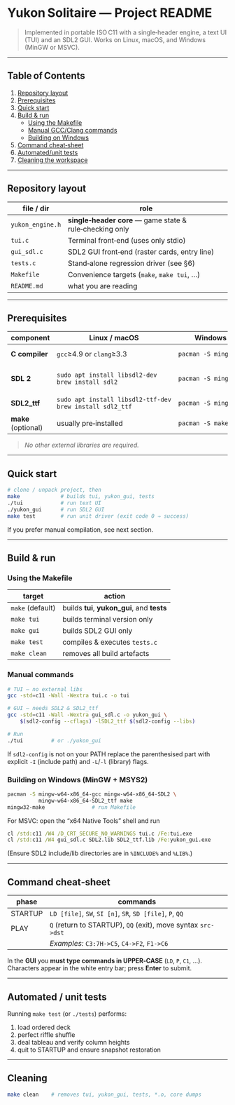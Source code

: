 # Yukon Solitaire — Project README

> Implemented in portable ISO C11 with a single‑header engine, a text UI (TUI)
> and an SDL2 GUI.  Works on Linux, macOS, and Windows (MinGW or MSVC).

---
## Table of Contents
1. [Repository layout](#repository-layout)
2. [Prerequisites](#prerequisites)
3. [Quick start](#quick-start)
4. [Build & run](#build--run)
   * [Using the Makefile](#using-the-makefile)
   * [Manual GCC/Clang commands](#manual-commands)
   * [Building on Windows](#windows)
5. [Command cheat‑sheet](#command-cheat-sheet)
6. [Automated/unit tests](#automated-unit-tests)
7. [Cleaning the workspace](#cleaning)

---
## Repository layout
| file / dir          | role |
|---------------------|------|
| `yukon_engine.h`    | **single‑header core** — game state & rule‑checking only |
| `tui.c`             | Terminal front‑end (uses only stdio) |
| `gui_sdl.c`         | SDL2 GUI front‑end (raster cards, entry line) |
| `tests.c`           | Stand‑alone regression driver (see §6) |
| `Makefile`          | Convenience targets (`make`, `make tui`, …) |
| `README.md`         | what you are reading |

---
## Prerequisites
| component | Linux / macOS | Windows (MSYS2/MinGW) | purpose |
|-----------|---------------|-----------------------|---------|
| **C compiler** | `gcc`≥4.9 or `clang`≥3.3 | `pacman ‑S mingw‑w64‑x86_64‑gcc` | builds everything |
| **SDL 2** | `sudo apt install libsdl2‑dev`<br>`brew install sdl2` | `pacman ‑S mingw‑w64‑x86_64‑SDL2` | GUI window / input |
| **SDL2_ttf** | `sudo apt install libsdl2‑ttf‑dev`<br>`brew install sdl2_ttf` | `pacman ‑S mingw‑w64‑x86_64‑SDL2_ttf` | font rendering |
| **make** (optional) | usually pre‑installed | `pacman ‑S make` | runs the Makefile |

> *No other external libraries are required.*

---
## Quick start
```bash
# clone / unpack project, then
make             # builds tui, yukon_gui, tests
./tui            # run text UI
./yukon_gui      # run SDL2 GUI
make test        # run unit driver (exit code 0 ⇒ success)
```
If you prefer manual compilation, see next section.

---
## Build & run
### Using the Makefile
| target        | action |
|---------------|--------|
| `make` (default) | builds **tui**, **yukon_gui**, and **tests** |
| `make tui`    | builds terminal version only |
| `make gui`    | builds SDL2 GUI only |
| `make test`   | compiles & executes `tests.c` |
| `make clean`  | removes all build artefacts |

### Manual commands
```bash
# TUI — no external libs
gcc -std=c11 -Wall -Wextra tui.c -o tui

# GUI — needs SDL2 & SDL2_ttf
gcc -std=c11 -Wall -Wextra gui_sdl.c -o yukon_gui \
    $(sdl2-config --cflags) -lSDL2_ttf $(sdl2-config --libs)

# Run
./tui         # or ./yukon_gui
```
If `sdl2-config` is not on your PATH replace the parenthesised part with
explicit `-I` (include path) and `-L`/`-l` (library) flags.

### <a name="windows"></a>Building on Windows (MinGW + MSYS2)
```bash
pacman -S mingw-w64-x86_64-gcc mingw-w64-x86_64-SDL2 \
          mingw-w64-x86_64-SDL2_ttf make
mingw32-make               # run Makefile
```
For MSVC: open the “x64 Native Tools” shell and run
```cmd
cl /std:c11 /W4 /D_CRT_SECURE_NO_WARNINGS tui.c /Fe:tui.exe
cl /std:c11 /W4 gui_sdl.c SDL2.lib SDL2_ttf.lib /Fe:yukon_gui.exe
```
(Ensure SDL2 include/lib directories are in `%INCLUDE%` and `%LIB%`.)

---
## <a name="command-cheat-sheet"></a>Command cheat‑sheet
| phase   | commands |
|---------|----------|
| STARTUP | `LD [file]`, `SW`, `SI [n]`, `SR`, `SD [file]`, `P`, `QQ` |
| PLAY    | `Q` (return to STARTUP), `QQ` (exit), move syntax `src->dst` |
|         | *Examples:* `C3:7H->C5`, `C4->F2`, `F1->C6` |

In the **GUI** you **must type commands in UPPER‑CASE** (`LD`, `P`, `C1`, …).
Characters appear in the white entry bar; press **Enter** to submit.

---
## Automated / unit tests
Running `make test` (or `./tests`) performs:
1. load ordered deck
2. perfect riffle shuffle
3. deal tableau and verify column heights
4. quit to STARTUP and ensure snapshot restoration

---
## Cleaning
```bash
make clean    # removes tui, yukon_gui, tests, *.o, core dumps
```